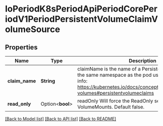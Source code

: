 # IoPeriodK8sPeriodApiPeriodCorePeriodV1PeriodPersistentVolumeClaimVolumeSource

## Properties

Name | Type | Description | Notes
------------ | ------------- | ------------- | -------------
**claim_name** | **String** | claimName is the name of a PersistentVolumeClaim in the same namespace as the pod using this volume. More info: https://kubernetes.io/docs/concepts/storage/persistent-volumes#persistentvolumeclaims | 
**read_only** | Option<**bool**> | readOnly Will force the ReadOnly setting in VolumeMounts. Default false. | [optional]

[[Back to Model list]](../README.md#documentation-for-models) [[Back to API list]](../README.md#documentation-for-api-endpoints) [[Back to README]](../README.md)


